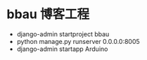 
# bbau 博客工程
* django-admin startproject bbau
* python manage.py runserver 0.0.0.0:8005
* django-admin startapp Arduino

